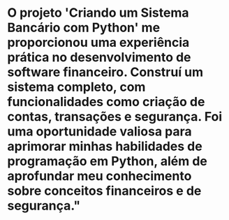 # O projeto 'Criando um Sistema Bancário com Python' me proporcionou uma experiência prática no desenvolvimento de software financeiro. Construí um sistema completo, com funcionalidades como criação de contas, transações e segurança. Foi uma oportunidade valiosa para aprimorar minhas habilidades de programação em Python, além de aprofundar meu conhecimento sobre conceitos financeiros e de segurança."

